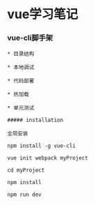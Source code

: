 # vue学习笔记

### vue-cli脚手架

    * 目录结构

    * 本地调试

    * 代码部署

    * 热加载

    * 单元测试

    ##### installation

    全局安装

    npm install -g vue-cli

    vue init webpack myProject

    cd myProject

    npm install

    npm run dev

    
